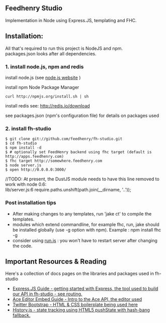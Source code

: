 Feedhenry Studio
----------------  
Implementation in Node using Express.JS, templating and FHC.

## Installation: 

All that's required to run this project is NodeJS and npm.  
packages.json looks after all dependencies.

### 1. install node.js, npm and redis 

install node.js (see [node.js website](http://nodejs.org/) )

install npm Node Package Manager 

    curl http://npmjs.org/install.sh | sh
    
install redis see: http://redis.io/download

see packages.json (npm's configuration file) for details on packages used

### 2. install fh-studio

    $ git clone git://github.com/feedhenry/fh-studio.git  
    $ cd fh-studio
    $ npm install -d
    $ # optionally set FeedHenry backend using fhc target (default is http://apps.feedhenry.com)
    $ fhc target http://somewhere.feedhenry.com
    $ node server.js 
    $ open http://0.0.0.0:3000/
    
//TODO: At present, the DustJS module needs to have this line removed to work with node 0.6:  
lib/server.js:6 require.paths.unshift(path.join(__dirname, '..'));  

### Post installation tips

* After making changes to any templates, run 'jake ct' to compile the templates.
* modules which extend commandline, for example fhc, run, jake should be installed globally (use -g option with npm). Example : npm install fhc -g
* consider using [run.js](https://github.com/DTrejo/run.js) : you won't have to restart server after changing the code.  

## Important Resources & Reading  
Here's a collection of docs pages on the libraries and packages used in fh-studio  
* [Express.JS Guide - getting started with Express, the tool used to build our API in fh-studio - see routing.](http://expressjs.com/guide.html)  
* [Ace Editor Embed Guide - Intro to the Ace API, the editor used](https://github.com/ajaxorg/ace/wiki/Embedding---API)  
* [Twitter Bootstrap - HTML & CSS boilerplate being used here](http://twitter.github.com/bootstrap/)  
* [History.js - state tracking using HTML5 pushState with hash-bang fallback.](https://github.com/balupton/History.js/)  
  
